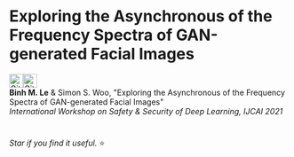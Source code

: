 # Exploring the Asynchronous of the Frequency Spectra of GAN-generated Facial Images

<img alt="GitHub last commit" src="https://img.shields.io/github/last-commit/Leminhbinh0209/Asynchronous-in-Frequency-domain-of-GAN-images?style=for-the-badge" height="25"><img alt="GitHub repo size" src="https://img.shields.io/github/repo-size/Leminhbinh0209/Asynchronous-in-Frequency-domain-of-GAN-images?style=for-the-badge" height="25">
<br />
**Binh M. Le** & Simon S. Woo, "Exploring the Asynchronous of the Frequency Spectra of GAN-generated Facial Images"  <br /> 
*International Workshop on Safety & Security of Deep Learning, IJCAI 2021* <br /> 
#
*Star if you find it useful.* ⭐

